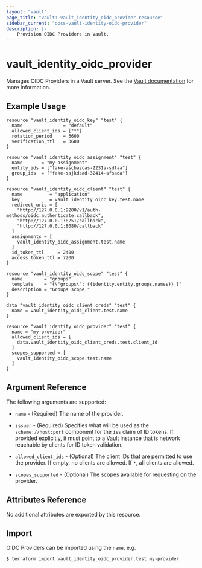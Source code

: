 ```yaml
---
layout: "vault"
page_title: "Vault: vault_identity_oidc_provider resource"
sidebar_current: "docs-vault-identity-oidc-provider"
description: |-
    Provision OIDC Providers in Vault.
---
```


# vault\_identity\_oidc\_provider

Manages OIDC Providers in a Vault server. See the [Vault documentation](https://www.vaultproject.io/api-docs/secret/identity/oidc-provider#create-or-update-an-assignment)
for more information.

## Example Usage

```hcl
resource "vault_identity_oidc_key" "test" {
  name               = "default"
  allowed_client_ids = ["*"]
  rotation_period    = 3600
  verification_ttl   = 3600
}

resource "vault_identity_oidc_assignment" "test" {
  name       = "my-assignment"
  entity_ids = ["fake-ascbascas-2231a-sdfaa"]
  group_ids  = ["fake-sajkdsad-32414-sfsada"]
}

resource "vault_identity_oidc_client" "test" {
  name          = "application"
  key           = vault_identity_oidc_key.test.name
  redirect_uris = [
    "http://127.0.0.1:9200/v1/auth-methods/oidc:authenticate:callback",
    "http://127.0.0.1:8251/callback",
    "http://127.0.0.1:8080/callback"
  ]
  assignments = [
    vault_identity_oidc_assignment.test.name
  ]
  id_token_ttl     = 2400
  access_token_ttl = 7200
}

resource "vault_identity_oidc_scope" "test" {
  name        = "groups"
  template    = "{\"groups\": {{identity.entity.groups.names}} }"
  description = "Groups scope."
}

data "vault_identity_oidc_client_creds" "test" {
  name = vault_identity_oidc_client.test.name
}

resource "vault_identity_oidc_provider" "test" {
  name = "my-provider"
  allowed_client_ids = [
    data.vault_identity_oidc_client_creds.test.client_id
  ]
  scopes_supported = [
    vault_identity_oidc_scope.test.name
  ]
}
```

## Argument Reference

The following arguments are supported:

* `name` - (Required) The name of the provider.

* `issuer` - (Required) Specifies what will be used as the `scheme://host:port`
  component for the `iss` claim of ID tokens. If provided explicitly, it must 
  point to a Vault instance that is network reachable by clients for ID token validation.

* `allowed_client_ids` - (Optional) The client IDs that are permitted to use the provider. 
  If empty, no clients are allowed. If `*`, all clients are allowed.

* `scopes_supported` - (Optional) The scopes available for requesting on the provider.

## Attributes Reference

No additional attributes are exported by this resource.

## Import

OIDC Providers can be imported using the `name`, e.g.

```
$ terraform import vault_identity_oidc_provider.test my-provider
```

